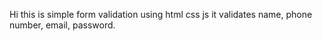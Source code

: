 Hi this is simple form validation using html css js it validates name, phone number, email, password.
